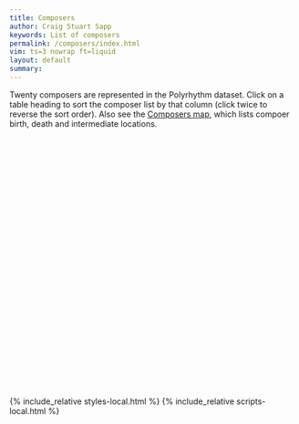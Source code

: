 ```yaml
---
title: Composers
author: Craig Stuart Sapp
keywords: List of composers
permalink: /composers/index.html
vim: ts=3 nowrap ft=liquid
layout: default
summary: 
---
```


Twenty composers are represented in the Polyrhythm dataset.  Click
on a table heading to sort the composer list by that column (click
twice to reverse the sort order). Also see the <a
href="https://maps.polyrhythm.humdrum.org/composers/">Composers
map</a>, which lists compoer birth, death and intermediate locations.


<div style="min-height:400px; margin-bottom:50px; margin-top:20px;" id="list"></div>

{% include_relative styles-local.html %}
{% include_relative scripts-local.html %}




